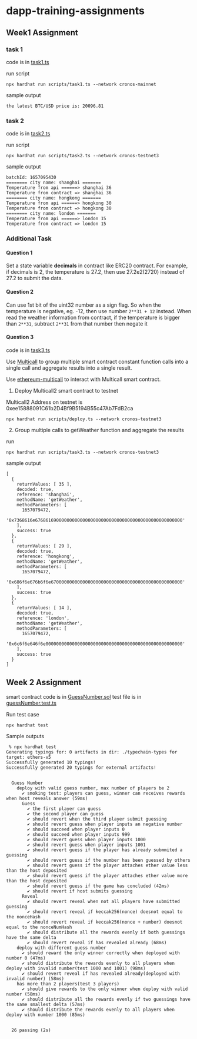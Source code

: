 # dapp-training-assignments

## Week1 Assignment

### task 1

code is in [task1.ts](scripts/task1.ts)

run script

```
npx hardhat run scripts/task1.ts --network cronos-mainnet
```

sample output

```
the latest BTC/USD price is: 20096.81
```

### task 2

code is in [task2.ts](scripts/task2.ts)

run script

```
npx hardhat run scripts/task2.ts --network cronos-testnet3
```

sample output

```
batchId: 1657095430
======== city name: shanghai =======
Temperature from api ======> shanghai 36
Temperature from contract => shanghai 36
======== city name: hongkong =======
Temperature from api ======> hongkong 30
Temperature from contract => hongkong 30
======== city name: london =======
Temperature from api ======> london 15
Temperature from contract => london 15
```

### Additional Task

#### Question 1

Set a state variable **decimals** in contract like ERC20 contract. For example, if decimals is 2, the temperature is 27.2, then use 27.2e2(2720) instead of 27.2 to submit the data.

#### Question 2

Can use 1st bit of the uint32 number as a sign flag. So when the temperature is negative, eg. -12, then use number `2**31 + 12` instead. When read the weather information from contract, if the temperature is bigger than `2**31`, subtract `2**31` from that number then negate it

#### Question 3

code is in [task3.ts](scripts/task3.ts)

Use [Multicall](https://github.com/makerdao/multicall) to group multiple smart contract constant function calls into a single call and aggregate results into a single result.

Use [ethereum-multicall](https://github.com/joshstevens19/ethereum-multicall) to interact with Multicall smart contract.

1. Deploy Multicall2 smart contract to testnet

Multicall2 Address on testnet is 0xee15888091C61b2D4Bf9B5194B55c47Ab7FdB2ca

```
npx hardhat run scripts/deploy.ts --network cronos-testnet3
```

2. Group multiple calls to getWeather function and aggregate the results

run

```
npx hardhat run scripts/task3.ts --network cronos-testnet3
```

sample output

```
[
  {
    returnValues: [ 35 ],
    decoded: true,
    reference: 'shanghai',
    methodName: 'getWeather',
    methodParameters: [
      1657079472,
      '0x7368616e67686169000000000000000000000000000000000000000000000000'
    ],
    success: true
  },
  {
    returnValues: [ 29 ],
    decoded: true,
    reference: 'hongkong',
    methodName: 'getWeather',
    methodParameters: [
      1657079472,
      '0x686f6e676b6f6e67000000000000000000000000000000000000000000000000'
    ],
    success: true
  },
  {
    returnValues: [ 14 ],
    decoded: true,
    reference: 'london',
    methodName: 'getWeather',
    methodParameters: [
      1657079472,
      '0x6c6f6e646f6e0000000000000000000000000000000000000000000000000000'
    ],
    success: true
  }
]
```

## Week 2 Assignment

smart contract code is in [GuessNumber.sol](contracts/GuessNumber.sol)
test file is in [guessNumber.test.ts](test/guessNumber.test.ts)

Run test case

```
npx hardhat test
```

Sample outputs

```
 % npx hardhat test
Generating typings for: 0 artifacts in dir: ./typechain-types for target: ethers-v5
Successfully generated 10 typings!
Successfully generated 20 typings for external artifacts!


  Guess Number
    deploy with valid guess number, max number of players be 2
      ✔ smoking test: players can guess, winner can receives rewards when host reveals answer (59ms)
      Guess
        ✔ the first player can guess
        ✔ the second player can guess
        ✔ should revert when the third player submit guessing
        ✔ should revert guess when player inputs an negative number
        ✔ should succeed when player inputs 0
        ✔ should succeed when player inputs 999
        ✔ should revert guess when player inputs 1000
        ✔ should revert guess when player inputs 1001
        ✔ should revert guess if the player has already submmited a guessing
        ✔ should revert guess if the number has been guessed by others
        ✔ should revert guess if the player attaches ether value less than the host deposited
        ✔ should revert guess if the player attaches ether value more than the host deposited
        ✔ should revert guess if the game has concluded (42ms)
        ✔ should revert if host submits guessing
      Reveal
        ✔ should revert reveal when not all players have submitted guessing
        ✔ should revert reveal if keccak256(nonce) doesnot equal to the nonceHash
        ✔ should revert reveal if keccak256(nonce + number) doesnot equal to the nonceNumHash
        ✔ should distribute all the rewards evenly if both guessings have the same delta
        ✔ should revert reveal if has revealed already (68ms)
    deploy with different guess number
      ✔ should reward the only winner correctly when deployed with number 0 (47ms)
      ✔ should distribute the rewards evenly to all players when deploy with invalid number(test 1000 and 1001) (98ms)
      ✔ should revert reveal if has revealed already(deployed with invalid number) (58ms)
    has more than 2 players(test 3 players)
      ✔ should give rewards to the only winner when deploy with valid number (58ms)
      ✔ should distribute all the rewards evenly if two guessings have the same smallest delta (57ms)
      ✔ should distribute the rewards evenly to all players when deploy with number 1000 (85ms)


  26 passing (2s)

```
